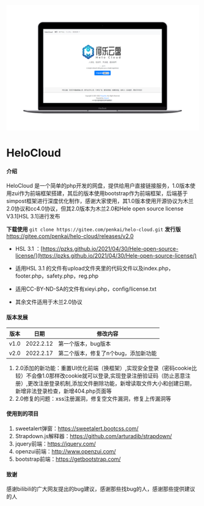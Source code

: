 ![渲染图](image/image.png)
# HeloCloud

#### 介绍
HeloCloud 是一个简单的php开发的网盘，提供给用户直接链接服务，1.0版本使用zui作为前端框架搭建，其后的版本使用bootstrap作为前端框架，后端基于simpost框架进行深度优化制作，感谢大家使用，其1.0版本使用开源协议为木兰2.0协议和cc4.0协议，但其2.0版本为木兰2.0和Hele open source license V3.1[HSL 3.1]进行发布

 **下载使用** `git clone https://gitee.com/penkai/helo-cloud.git`
 **发行版** https://gitee.com/penkai/helo-cloud/releases/v2.0

- HSL 3.1 ：[https://pzks.github.io/2021/04/30/Hele-open-source-license/](https://pzks.github.io/2021/04/30/Hele-open-source-license/)

- 适用HSL 3.1 的文件有upload文件夹里的代码文件以及index.php，footer.php，safety.php，reg.php

- 适用CC-BY-ND-SA的文件有xieyi.php，config/license.txt

- 其余文件适用于木兰2.0协议

#### 版本发展
| 版本   | 日期        | 修改内容           |
|------|-----------|----------------|
| v1.0 | 2022.2.12 | 第一个版本，bug版本    |
| v2.0 | 2022.2.17 | 第二个版本，修复了n个bug，添加新功能 |


1. 2.0添加的新功能：重置UI优化前端（换框架）,实现安全登录（密码cookie比较）不会像1.0那样改cookie就可以登录,实现登录注册验证码（防止恶意注册）,更改注册登录机制,添加文件删除功能，新增读取文件大小和创建日期，新增非法登录检查，新增404.php页面等
2. 2.0修复的问题：xss注册漏洞，修复空文件漏洞，修复上传漏洞等

#### 使用到的项目

1. sweetalert弹窗：https://sweetalert.bootcss.com/
2. Strapdown.js解释器：https://github.com/arturadib/strapdown/
3. jquery前端：https://jquery.com/
4. openzui前端：http://www.openzui.com/
5. bootstrap前端：https://getbootstrap.com/

#### 致谢
感谢bilibili的广大网友提出的bug建议，感谢那些找bug的人，感谢那些提供建议的人